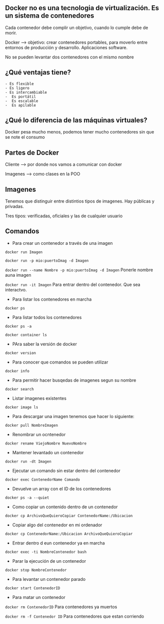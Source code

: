 ## Docker no es una tecnologia de virtualización. Es un sistema de contenedores

Cada contenedor debe complir un objetivo, cuando lo cumple debe de morir.

Docker --> objetivo: crear contenedores portables, para moverlo entre entornos de producción y desarrollo. Aplicaciones software.

No se pueden levantar dos contenedores con el mismo nombre

## ¿Qué ventajas tiene?
    - Es flexible
    - Es ligero
    - Es intercambiable
    -  Es portátil
    -  Es escalable
    -  Es apilable

## ¿Qué lo diferencia de las máquinas virtuales?

Docker pesa mucho menos, podemos tener mucho contenedores sin que se note el consumo

## Partes de Docker

Cliente --> por donde nos vamos a comunicar con docker

Imagenes --> como clases en la POO

## Imagenes

Tenemos que distinguir entre distintios tipos de imagenes. Hay públicas y privadas.

Tres tipos: verificadas, oficiales y las de cualquier usuario

## Comandos

- Para crear un contenedor a través de una imagen

`docker run Imagen`

`docker run -p mio:puertoImag -d Imagen`

`docker run --name Nombre -p mio:puertoImag -d Imagen` Ponerle nombre  auna imagen

`docker run -it Imagen` Para entrar dentro del contenedor. Que sea interactvo.

- Para listar los contenedores en marcha

`docker ps`

- Para listar todos los contenedores

`docker ps -a`

`docker container ls`

- PAra saber la versión de docker

`docker version`

- Para conocer que comandos se pueden utilizar

`docker info`

- Para permitir hacer busqedas de imagenes segun su nombre

`docker search`

- Listar imagenes existentes
  
`docker image ls`

- Para descargar una imagen tenemos que hacer lo siguiente:

`docker pull NombreImagen`

- Renombrar un ocntenedor

`docker rename ViejoNombre NuevoNombre`

- Mantener levantado un contenedor

`docker run -dt Imagen`

- Ejecutar un comando sin estar dentro del contenedor

`docker exec ContenedorName Comando`

- Devuelve un array con el ID de los contenedores

`docker ps -a --quiet`

- Como copiar un contenido dentro de un contenedor

`docker cp ArchivoQueQuieroCopiar ContenedorName:/Ubicacion`

- Copiar algo del contenedor en mi ordenador

`docker cp ContenedorName:/Ubicacion ArchivoQueQuieroCopiar`

- Entrar dentro d eun contenedor ya en marcha

`docker exec -ti NombreContenedor bash`

- Parar la ejecución de un contenedor

`docker stop NombreContenedor`

- Para levantar un contenedor parado

`docker start ContenedorID`

- Para matar un contenedor

`docker rm ContenedorID` Para contenedores ya muertos

`docker rm -f Contenedor ID` Para contenedores que estan corriendo